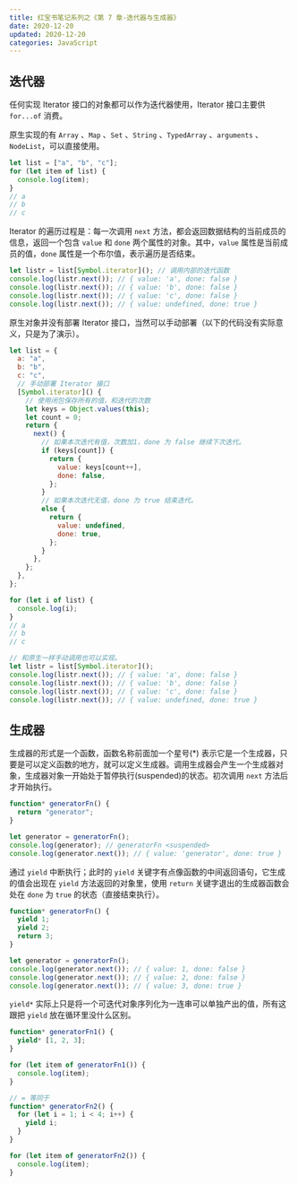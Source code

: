 ```yaml
---
title: 红宝书笔记系列之《第 7 章-迭代器与生成器》
date: 2020-12-20
updated: 2020-12-20
categories: JavaScript
---
```


## 迭代器

任何实现 Iterator 接口的对象都可以作为迭代器使用，Iterator 接口主要供 `for...of` 消费。

原生实现的有 `Array` 、`Map` 、`Set` 、`String` 、`TypedArray` 、`arguments` 、`NodeList`，可以直接使用。

```js
let list = ["a", "b", "c"];
for (let item of list) {
  console.log(item);
}
// a
// b
// c
```

Iterator 的遍历过程是：每一次调用 `next` 方法，都会返回数据结构的当前成员的信息，返回一个包含 `value` 和 `done` 两个属性的对象。其中，`value` 属性是当前成员的值，`done` 属性是一个布尔值，表示遍历是否结束。

```js
let listr = list[Symbol.iterator](); // 调用内部的迭代函数
console.log(listr.next()); // { value: 'a', done: false }
console.log(listr.next()); // { value: 'b', done: false }
console.log(listr.next()); // { value: 'c', done: false }
console.log(listr.next()); // { value: undefined, done: true }
```

原生对象并没有部署 Iterator 接口，当然可以手动部署（以下的代码没有实际意义，只是为了演示）。

```js
let list = {
  a: "a",
  b: "b",
  c: "c",
  // 手动部署 Iterator 接口
  [Symbol.iterator]() {
    // 使用闭包保存所有的值，和迭代的次数
    let keys = Object.values(this);
    let count = 0;
    return {
      next() {
        // 如果本次迭代有值，次数加1，done 为 false 继续下次迭代。
        if (keys[count]) {
          return {
            value: keys[count++],
            done: false,
          };
        }
        // 如果本次迭代无值，done 为 true 结束迭代。
        else {
          return {
            value: undefined,
            done: true,
          };
        }
      },
    };
  },
};

for (let i of list) {
  console.log(i);
}
// a
// b
// c

// 和原生一样手动调用也可以实现。
let listr = list[Symbol.iterator]();
console.log(listr.next()); // { value: 'a', done: false }
console.log(listr.next()); // { value: 'b', done: false }
console.log(listr.next()); // { value: 'c', done: false }
console.log(listr.next()); // { value: undefined, done: true }
```

## 生成器

生成器的形式是一个函数，函数名称前面加一个星号(\*) 表示它是一个生成器，只要是可以定义函数的地方，就可以定义生成器。调用生成器会产生一个生成器对象，生成器对象一开始处于暂停执行(suspended)的状态。初次调用 `next` 方法后才开始执行。

```js
function* generatorFn() {
  return "generator";
}

let generator = generatorFn();
console.log(generator); // generatorFn <suspended>
console.log(generator.next()); // { value: 'generator', done: true }
```

通过 `yield` 中断执行；此时的 `yield` 关键字有点像函数的中间返回语句，它生成的值会出现在 `yield` 方法返回的对象里，使用 `return` 关键字退出的生成器函数会处在 `done` 为 `true` 的状态（直接结束执行）。

```js
function* generatorFn() {
  yield 1;
  yield 2;
  return 3;
}

let generator = generatorFn();
console.log(generator.next()); // { value: 1, done: false }
console.log(generator.next()); // { value: 2, done: false }
console.log(generator.next()); // { value: 3, done: true }
```

`yield*` 实际上只是将一个可迭代对象序列化为一连串可以单独产出的值，所有这跟把 `yield` 放在循环里没什么区别。

```js
function* generatorFn1() {
  yield* [1, 2, 3];
}

for (let item of generatorFn1()) {
  console.log(item);
}

// = 等同于
function* generatorFn2() {
  for (let i = 1; i < 4; i++) {
    yield i;
  }
}

for (let item of generatorFn2()) {
  console.log(item);
}
```
